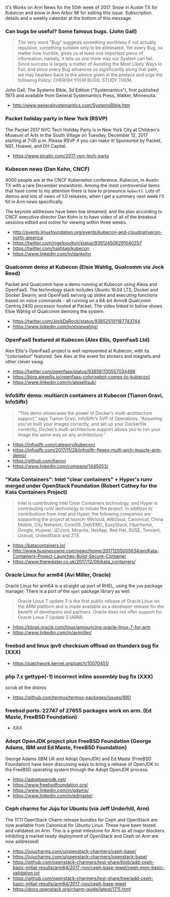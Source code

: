It's Works on Arm News for the 50th week of 2017. Snow in 
Austin TX for Kubecon and snow in Ann Arbor MI for editing
this issue. Subscription details and a weekly calendar at
the bottom of this message.

### Can bugs be useful? Some famous bugs. (John Gall)

> The very word "Bug" suggests something worthless if not actually
repulsive, something suitable only to be eliminated. Yet every Bug, no
matter how humble, gives us at least one important piece of
information; namely, it tells us one more way our System can fail.
Since success is largely a matter of Avoiding the Most Likely Ways to
Fail, and since every Bug advances us significantly along that path, we
may hearken back to the advice given in the preface and urge the following
Policy: CHERISH YOUR BUGS. STUDY THEM.

John Gall, The Systems Bible, 3d Edition ("Systemantics"), first
published 1975 and available from General Systemantics Press, Walker, Minnesota.

* http://www.generalsystemantics.com/SystemsBible.htm

### Packet holiday party in New York (RSVP)

The Packet 2017 NYC Tech Holiday Party is in New York City at Children's Museum of Arts
in the South Village on Tuesday, December 12, 2017 starting at 7:00 p.m.
Please RSVP if you can make it! Sponsored by Packet, NS1, Huawei, and DH Capital.

* https://www.picatic.com/2017-nyc-tech-party

### Kubecon news (Dan Kohn, CNCF)

4000 people are at the CNCF Kubernetes conference, Kubecon, in Austin TX with
a rare December snowstorm. Among the most controversial items
that have come to my attention there is how to pronounce `kubectl`. Lots of
demos and lots of news of 1.0 releases; when I get a summary next week I'll
fill in Arm news specifically.

The keynote addresses have been live streamed, and the plan according to 
CNCF executive director Dan Kohn is to have video of all of the
breakout sessions edited and online for viewing within three weeks.

* http://events.linuxfoundation.org/events/kubecon-and-cloudnativecon-north-america
* https://twitter.com/nigelpoulton/status/939124506291040257
* https://twitter.com/hashtag/kubecon
* https://www.linkedin.com/in/dankohn

### Qualcomm demo at Kubecon (Elsie Wahlig, Qualcomm via Jock Reed)

Packet and Qualcomm have a demo running at Kubecon using
Alexa and OpenFaaS. The technology stack includes Ubuntu 16.04 LTS,
Docker and Docker Swarm, and OpenFaaS serving up slides and 
executing functions based on voice commands - all running on
a 64-bit Armv8 Qualcomm Centriq 2400 processor hosted at Packet.
The video linked to below shows Elsie Wahlig of Qualcomm demoing the system.

* https://twitter.com/JockDaRock/status/938525101187743744
* https://www.linkedin.com/in/elsiewahlig/

### OpenFaaS featured at Kubecon (Alex Ellis, OpenFaaS Ltd)

Alex Ellis's OpenFaaS project is well represented at Kubecon,
with its "colorisebot" featured. See Alex at the event for
stickers and magnets and other clever swag.

* https://twitter.com/openfaas/status/938561130557034496
* https://blog.alexellis.io/openfaas-colorisebot-comes-to-kubecon/
* https://www.linkedin.com/in/alexellisuk/

### InfoSiftr demo: multiarch containers at Kubecon (Tianon Gravi, InfoSiftr)

> “This demo showcases the power of Docker’s multi-architecture support,” says Tianon Gravi, InfoSiftr’s SVP of Operations. “Assuming you’ve built your images correctly, and set up your Dockerfile correctly, Docker’s multi-architecture support allows you to run your image the same way on any architecture.”

* https://infosiftr.com/category/kubecon/
* https://infosiftr.com/2017/11/28/infosiftr-flexes-multi-arch-muscle-arm-demo/
* https://github.com/tianon
* https://www.linkedin.com/company/1445053/

### "Kata Containers": Intel "clear containers" + Hyper's runv merged under OpenStack Foundation (Robert Cathey for the Kata Containers Project)

> Intel is contributing Intel Clear Containers technology, and Hyper is contributing runV technology to initiate the project. In addition to contributions from Intel and Hyper, the following companies are supporting the project at launch: 99cloud, AWcloud, Canonical, China Mobile, City Network, CoreOS, Dell/EMC, EasyStack, Fiberhome, Google, Huawei, JD.com, Mirantis, NetApp, Red Hat, SUSE, Tencent, Ucloud, UnitedStack and ZTE.

* https://katacontainers.io/
* http://www.businesswire.com/news/home/20171205005634/en/Kata-Containers-Project-Launches-Build-Secure-Container
* https://www.theregister.co.uk/2017/12/06/kata_containers/

### Oracle Linux for arm64 (Avi Miller, Oracle)

Oracle Linux for arm64 is a straight up port of RHEL, using the `yum` package manager. There is a
port of the `epel` package library as well.

> Oracle Linux 7 update 3 is the first public release of Oracle Linux on the ARM platform and is made available as a developer release for the benefit of developers and partners. Oracle does not offer support for Oracle Linux 7 Update 3 (ARM).

* https://blogs.oracle.com/linux/announcing-oracle-linux-7-for-arm
* https://www.linkedin.com/in/avimiller/

### freebsd and linux ipv6 checksum offload on thunderx bug fix (XXX)

* https://patchwork.kernel.org/patch/10070451/

### php 7.x gettype(-1) incorrect inline assembly bug fix (XXX)

scrub all the distros

* https://github.com/termux/termux-packages/issues/890

### freebsd ports. 22747 of 27655 packages work on arm. (Ed Maste, FreeBSD Foundation)

* XXX


### Adopt OpenJDK project plus FreeBSD Foundation (George Adams, IBM and Ed Maste, FreeBSD Foundation)

George Adams (IBM UK and Adopt OpenJDK) and Ed Maste (FreeBSD Foundation)
have been discussing ways to bring a release of OpenJDK to the FreeBSD
operating system through the Adopt OpenJDK process.

* https://adoptopenjdk.net/
* https://www.freebsdfoundation.org/
* https://www.linkedin.com/in/gdams/
* https://www.linkedin.com/in/edmaste/

### Ceph charms for Juju for Ubuntu (via Jeff Underhill, Arm)

The 17.11 OpenStack Charm release bundles for Ceph and OpenStack
are now available from Canonical for Ubuntu Linux. These have been
tested and validated on Arm. This is a great milestone for Arm as
all major blockers inhibiting a market ready deployment of OpenStack
and Ceph on Arm are now addressed!

* https://jujucharms.com/u/openstack-charmers/ceph-base/
* https://jujucharms.com/u/openstack-charmers/openstack-base/
* https://github.com/openstack-charmers/test-share/blob/add-ceph-basic-initial-results/arm64/2017-nov/ceph-base-jewel/ceph-mon-basic-validation.txt
* https://github.com/openstack-charmers/test-share/tree/add-ceph-basic-initial-results/arm64/2017-nov/ceph-base-jewel
* https://docs.openstack.org/charm-guide/latest/1711.html 


